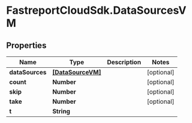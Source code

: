 # FastreportCloudSdk.DataSourcesVM

## Properties

Name | Type | Description | Notes
------------ | ------------- | ------------- | -------------
**dataSources** | [**[DataSourceVM]**](DataSourceVM.md) |  | [optional] 
**count** | **Number** |  | [optional] 
**skip** | **Number** |  | [optional] 
**take** | **Number** |  | [optional] 
**t** | **String** |  | 


